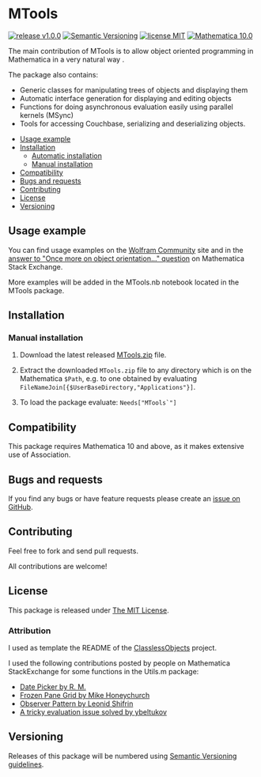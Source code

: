 # MTools

[![release v1.0.0](http://img.shields.io/badge/release-v1.0.0-blue.svg)](https://github.com/faysou/MTools/releases/latest)
[![Semantic Versioning](https://img.shields.io/badge/SemVer-2.0.0-green.svg)](http://semver.org/spec/v2.0.0.html)
[![license MIT](https://img.shields.io/badge/license-MIT-blue.svg)](https://github.com/faysou/MTools/blob/master/LICENSE)
[![Mathematica 10.0](https://img.shields.io/badge/Mathematica-10+-green.svg)](#compatibility)

The main contribution of MTools is to allow object oriented programming in Mathematica in a very natural way .

The package also contains:
 - Generic classes for manipulating trees of objects and displaying them
 - Automatic interface generation for displaying and editing objects
 - Functions for doing asynchronous evaluation easily using parallel kernels (MSync)
 - Tools for accessing Couchbase, serializing and deserializing objects.


* [Usage example](#usage-example)
* [Installation](#installation)
	* [Automatic installation](#automatic-installation)
    * [Manual installation](#manual-installation)
* [Compatibility](#compatibility)
* [Bugs and requests](#bugs-and-requests)
* [Contributing](#contributing)
* [License](#license)
* [Versioning](#versioning)

## Usage example

You can find usage examples on the [Wolfram Community](http://community.wolfram.com/groups/-/m/t/880686) site and
in the [answer to "Once more on object orientation..." question](http://mathematica.stackexchange.com/a/119896/66)
on Mathematica Stack Exchange.

More examples will be added in the MTools.nb notebook located in the MTools package.


## Installation

### Manual installation

1. Download the latest released
   [MTools.zip](https://github.com/faysou/MTools/releases/download/1.0.0/MTools.zip)
   file.

2. Extract the downloaded `MTools.zip` file to any directory which is on the
   Mathematica `$Path`, e.g. to one obtained by evaluating
   `FileNameJoin[{$UserBaseDirectory,"Applications"}]`.

3. To load the package evaluate: ``Needs["MTools`"]``

## Compatibility

This package requires Mathematica 10 and above, as it makes extensive use of Association.



## Bugs and requests

If you find any bugs or have feature requests please create an
[issue on GitHub](https://github.com/faysou/MTools/issues).



## Contributing

Feel free to fork and send pull requests.

All contributions are welcome!



## License

This package is released under
[The MIT License](https://github.com/faysou/MTools/blob/master/LICENSE).


### Attribution

I used as template the README of the [ClasslessObjects](https://github.com/jkuczm/MathematicaClasslessObjects) project.

I used the following contributions posted by people on Mathematica StackExchange for some functions in the Utils.m package:  

- [Date Picker by R. M.](http://mathematica.stackexchange.com/a/16550/66)  
- [Frozen Pane Grid by Mike Honeychurch](http://mathematica.stackexchange.com/a/21122/66)     
- [Observer Pattern by Leonid Shifrin](http://mathematica.stackexchange.com/a/47664/66)     
- [A tricky evaluation issue solved by ybeltukov](http://mathematica.stackexchange.com/a/73017/66)   




## Versioning

Releases of this package will be numbered using
[Semantic Versioning guidelines](http://semver.org/).

